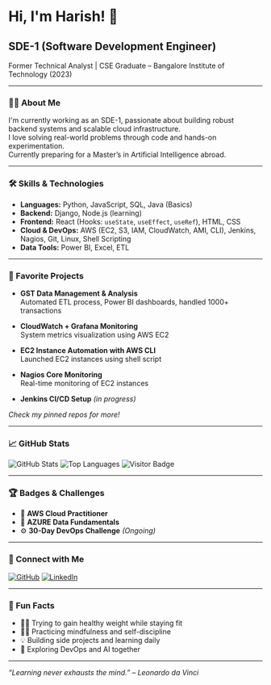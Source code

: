# Hi, I'm Harish! 👋

## SDE-1 (Software Development Engineer)  
Former Technical Analyst | CSE Graduate – Bangalore Institute of Technology (2023)

---

### 👨‍💻 About Me

I'm currently working as an SDE-1, passionate about building robust backend systems and scalable cloud infrastructure.  
I love solving real-world problems through code and hands-on experimentation.  
Currently preparing for a Master’s in Artificial Intelligence abroad.

---

### 🛠️ Skills & Technologies

- **Languages:** Python, JavaScript, SQL, Java (Basics)
- **Backend:** Django, Node.js (learning)
- **Frontend:** React (Hooks: `useState`, `useEffect`, `useRef`), HTML, CSS
- **Cloud & DevOps:** AWS (EC2, S3, IAM, CloudWatch, AMI, CLI), Jenkins, Nagios, Git, Linux, Shell Scripting
- **Data Tools:** Power BI, Excel, ETL

---

### 🚀 Favorite Projects

- **GST Data Management & Analysis**  
  Automated ETL process, Power BI dashboards, handled 1000+ transactions

- **CloudWatch + Grafana Monitoring**  
  System metrics visualization using AWS EC2

- **EC2 Instance Automation with AWS CLI**  
  Launched EC2 instances using shell script

- **Nagios Core Monitoring**  
  Real-time monitoring of EC2 instances

- **Jenkins CI/CD Setup** _(in progress)_

_Check my pinned repos for more!_

---

### 📈 GitHub Stats

![GitHub Stats](https://github-readme-stats.vercel.app/api?username=Vijayakumar-Harish&show_icons=true&theme=react)
![Top Languages](https://github-readme-stats.vercel.app/api/top-langs/?username=Vijayakumar-Harish&layout=compact&theme=react)
![Visitor Badge](https://komarev.com/ghpvc/?username=Vijayakumar-Harish&color=blue)

---

### 🏆 Badges & Challenges

- 🏅 **AWS Cloud Practitioner**
- 🏅 **AZURE Data Fundamentals**
- ⚙️ **30-Day DevOps Challenge** _(Ongoing)_

---

### 🔗 Connect with Me

[![GitHub](https://img.shields.io/badge/GitHub-181717?logo=github&logoColor=white)](https://github.com/Vijayakumar-Harish)
[![LinkedIn](https://img.shields.io/badge/LinkedIn-blue?logo=linkedin&logoColor=white)](https://www.linkedin.com/in/harish-v-bb9765191/)

<!-- [![Portfolio](https://img.shields.io/badge/Portfolio-222222?logo=internet-explorer&logoColor=white)](your-portfolio-url) -->
<!-- [![Email](https://img.shields.io/badge/Email-grey?logo=gmail&logoColor=white)](mailto:your-email@example.com) -->

---

### 🎯 Fun Facts

- 🏋️‍♂️ Trying to gain healthy weight while staying fit
- 🧘‍♂️ Practicing mindfulness and self-discipline
- 💡 Building side projects and learning daily
- 🧠 Exploring DevOps and AI together

---

_“Learning never exhausts the mind.” – Leonardo da Vinci_
